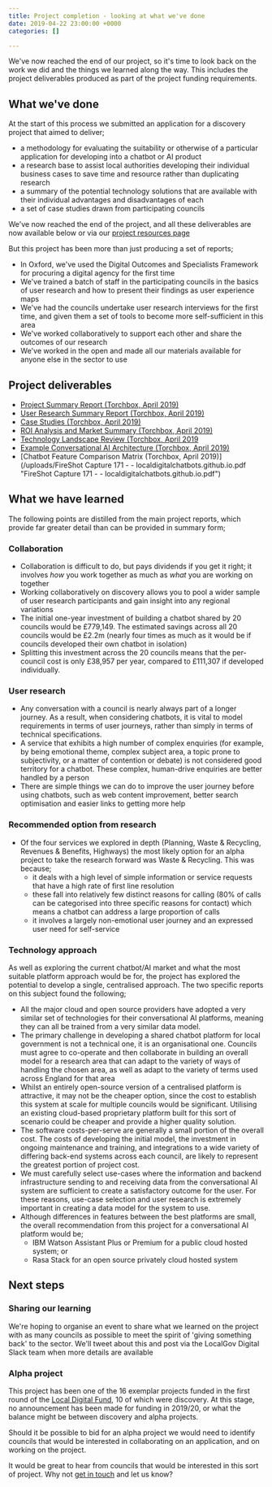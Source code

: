 ```yaml
---
title: Project completion - looking at what we've done
date: 2019-04-22 23:00:00 +0000
categories: []

---
```

We've now reached the end of our project, so it's time to look back on the work we did and the things we learned along the way. This includes the project deliverables produced as part of the project funding requirements.

## What we've done

At the start of this process we submitted an application for a discovery project that aimed to deliver;

* a methodology for evaluating the suitability or otherwise of a particular application for developing into a chatbot or AI product
* a research base to assist local authorities developing their individual business cases to save time and resource rather than duplicating research
* a summary of the potential technology solutions that are available with their individual advantages and disadvantages of each
* a set of case studies drawn from participating councils

We've now reached the end of the project, and all these deliverables are now available below or via our [project resources page](https://localdigitalchatbots.github.io/project-resources/)

But this project has been more than just producing a set of reports;

* In Oxford, we've used the Digital Outcomes and Specialists Framework for procuring a digital agency for the first time
* We've trained a batch of staff in the participating councils in the basics of user research and how to present their findings as user experience maps
* We've had the councils undertake user research interviews for the first time, and given them a set of tools to become more self-sufficient in this area
* We've worked collaboratively to support each other and share the outcomes of our research  
* We've worked in the open and made all our materials available for anyone else in the sector to use

## Project deliverables

* [Project Summary Report (Torchbox, April 2019)](https://localdigitalchatbots.github.io/uploads/Project%20Summary%20Report%20_%20April%202019%20_%20Council%20Chatbots%20_%20Torchbox%20(1).pdf "Project Summary Report _ April 2019 _ Council Chatbots _ Torchbox (1).pdf")
* [User Research Summary Report (Torchbox, April 2019)](https://localdigitalchatbots.github.io/uploads/User%20Research%20Summary%20Report%20_%20April%202019%20_%20Council%20Chatbots%20_%20Torchbox.pdf "User Research Summary Report _ April 2019 _ Council Chatbots _ Torchbox.pdf")
* [Case Studies (Torchbox, April 2019)](https://localdigitalchatbots.github.io/uploads/Case%20Studies%20_%20April%202019%20_%20Council%20Chatbots%20_%20Torchbox.pdf "Case Studies _ April 2019 _ Council Chatbots _ Torchbox.pdf")
* [ROI Analysis and Market Summary (Torchbox, April 2019)](https://localdigitalchatbots.github.io/uploads/ROI%20Analysis%20and%20Market%20Summary%20_%20April%202019%20_%20Council%20Chatbots%20_%20Torchbox.pdf "ROI Analysis and Market Summary _ April 2019 _ Council Chatbots _ Torchbox.pdf")
* [Technology Landscape Review (Torchbox, April 2019](https://localdigitalchatbots.github.io/uploads/Technology%20Landscape%20Review%20_%20April%202019%20_%20Council%20Chatbots%20_%20Torchbox.pdf "Technology Landscape Review _ April 2019 _ Council Chatbots _ Torchbox.pdf")
* [Example Conversational AI Architecture (Torchbox, April 2019)](https://localdigitalchatbots.github.io/uploads/Example%20Conversational%20AI%20Architecture%20_%20April%202019%20_%20Council%20Chatbots%20_%20Torchbox.pdf "Example Conversational AI Architecture _ April 2019 _ Council Chatbots _ Torchbox.pdf")
* [Chatbot Feature Comparison Matrix (Torchbox, April 2019)](/uploads/FireShot Capture 171 -  - localdigitalchatbots.github.io.pdf "FireShot Capture 171 -  - localdigitalchatbots.github.io.pdf")

## What we have learned

The following points are distilled from the main project reports, which provide far greater detail than can be provided in summary form;

### Collaboration

* Collaboration is difficult to do, but pays dividends if you get it right; it involves _how_ you work together as much as _what_ you are working on together
* Working collaboratively on discovery allows you to pool a wider sample of user research participants and gain insight into any regional variations
* The initial one-year investment of building a chatbot shared by 20 councils would be £779,149. The estimated savings across all 20 councils would be £2.2m (nearly four times as much as it would be if councils developed their own chatbot in isolation)
* Splitting this investment across the 20 councils means that the per-council cost is only £38,957 per year, compared to £111,307 if developed individually.

### User research

* Any conversation with a council is nearly always part of a longer journey. As a result, when considering chatbots, it is vital to model requirements in terms of user journeys, rather than simply in terms of technical specifications.
* A service that exhibits a high number of complex enquiries (for example, by being emotional theme, complex subject area, a topic prone to subjectivity, or a matter of contention or debate) is not considered good territory for a chatbot. These complex, human-drive enquiries are better handled by a person
* There are simple things we can do to improve the user journey before using chatbots, such as web content improvement, better search optimisation and easier links to getting more help

### Recommended option from research

* Of the four services we explored in depth (Planning, Waste & Recycling, Revenues & Benefits, Highways) the most likely option for an alpha project to take the research forward was Waste & Recycling. This was  because;
  * it deals with a high level of simple information or service requests that have a high rate of first line resolution
  * these fall into relatively few distinct reasons for calling (80% of calls can be categorised into three specific reasons for contact) which means a chatbot can address a large proportion of calls
  * it involves a largely non-emotional user journey and an expressed user need for self-service

### Technology approach

As well as exploring the current chatbot/AI market and what the most suitable platform approach would be for, the project has explored the potential to develop a single, centralised approach. The two specific reports on this subject found the following;

* All the major cloud and open source providers have adopted a very similar set of technologies for their conversational AI platforms, meaning they can all be trained from a very similar data model.
* The primary challenge in developing a shared chatbot platform for local government  is not a technical one, it is an organisational one. Councils must agree to co-operate and then collaborate in building an overall model for a research area that can adapt to the variety of ways of handling the chosen area, as well as adapt to the variety of terms used across England for that area
* Whilst an entirely open-source version of a centralised platform is attractive, it may not be the cheaper option, since the cost to establish this system at scale for multiple councils would be significant. Utilising an existing cloud-based proprietary platform built for this sort of scenario could be cheaper and provide a higher quality solution.
* The software costs-per-serve are generally a small portion of the overall cost. The costs of developing the initial model, the investment in ongoing maintenance and training, and integrations to a wide variety of differing back-end systems across each council, are likely to represent the greatest portion of project cost.
* We must carefully select use-cases where the information and backend infrastructure sending to and receiving data from the conversational AI system are sufficient to create a satisfactory outcome for the user. For these reasons, use-case selection and user research is extremely important in creating a data model for the system to use.
* Although differences in features between the best platforms are small, the overall recommendation from this project for a conversational AI platform would be;
  * IBM Watson Assistant Plus or Premium for a public cloud hosted system; or
  * Rasa Stack for an open source privately cloud hosted system

## Next steps

### Sharing our learning

We're hoping to organise an event to share what we learned on the project with as many councils as possible to meet the spirit of 'giving something back' to the sector.
We'll tweet about this and post via the LocalGov Digital Slack team when more details are available

### Alpha project

This project has been one of the 16 exemplar projects funded in the first round of the [Local Digital Fund](https://localdigital.gov.uk/fund/), 10 of which were discovery.  At this stage, no announcement has been made for funding in 2019/20, or what the balance might be between discovery and alpha projects.

Should it be possible to bid for an alpha project we would need to identify councils that would be interested in collaborating on an application, and on working on the project.

It would be great to hear from councils that would be interested in this sort of project. Why not [get in touch](mailto:nlawrence@oxford.gov.uk) and let us know?